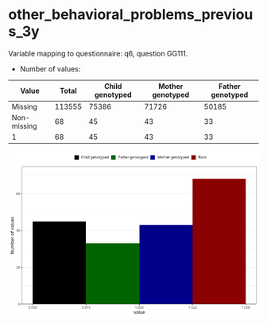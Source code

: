 # other_behavioral_problems_previous_3y
Variable mapping to questionnaire: q6, question GG111.
- Number of values:

| Value | Total | Child genotyped | Mother genotyped | Father genotyped |
| ----- | ----- | --------------- | ---------------- | ---------------- |
| Missing | 113555 | 75386 | 71726 | 50185 |
| Non-missing | 68 | 45 | 43 | 33 |
| 1 | 68 | 45 | 43 | 33 |



![](other_behavioral_problems_previous_3y_n.png)



